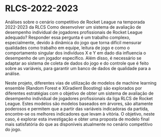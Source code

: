 # RLCS-2022-2023
Análises sobre o cenário competitivo de Rocket League na temporada 2022-2023 da RLCS
Como desenvolver um sistema de avaliação de desempenho individual de jogadores profissionais de Rocket League adequado? 
Responder essa pergunta é um trabalho complexo, especialmente, devido à dinâmica do jogo que torna difícil mensurar qualidades como trabalho em equipe, leitura de jogo e como o 
comportamento singular dos indivíduos X e Y em dado dia influencia o desempenho de um jogador específico. Além disso, é necessário se adaptar ao sistema de coleta de dados do jogo e do 
controle que é feito sobre as variáveis, para garantir um banco de dados de qualidade para a análise. 

Neste projeto, diferentes vias de utilização de modelos de machine learning ensemble (Random Forest e XGradient Boosting) são explorados por diferentes estratégias com o objetivo de obter
um sistema de avaliação de desempenho individual de jogadores profissionais da liga RLCS de Rocket League. Estes modelos são modelos baseados em árvores, são altamente poderosos e permitem
que a partir das variáveis indicadoras da partida, encontre-se os melhores indicadores que levam à vitória. O objetivo, neste caso, é explorar esta investigação e obter uma proposta de 
modelo final mais satisfatória do que as disponíveis atualmente no cenário competitivo do jogo. 
